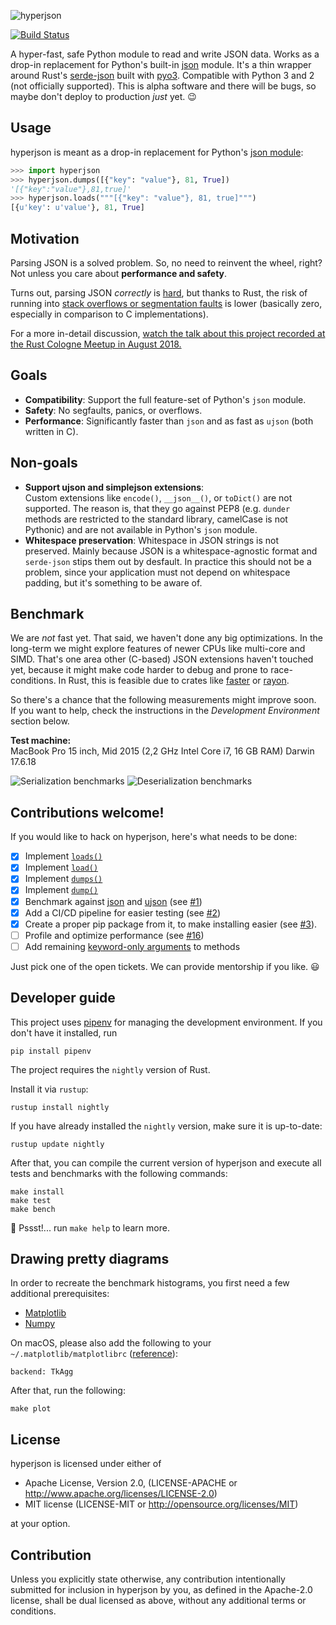 ![hyperjson](assets/logo.gif)

[![Build Status](https://travis-ci.org/mre/hyperjson.svg?branch=master)](https://travis-ci.org/mre/hyperjson)

A hyper-fast, safe Python module to read and write JSON data. Works as a
drop-in replacement for Python's built-in
[json](https://docs.python.org/3/library/json.html) module. It's a thin wrapper
around Rust's [serde-json](https://github.com/serde-rs/json) built with
[pyo3](https://github.com/PyO3/pyo3). Compatible with Python 3 and 2 (not officially supported). This is alpha software and there will be bugs, so maybe don't deploy to production *just* yet. :wink:

## Usage

hyperjson is meant as a drop-in replacement for Python's [json
module](https://docs.python.org/3/library/json.html):  

```python
>>> import hyperjson 
>>> hyperjson.dumps([{"key": "value"}, 81, True])
'[{"key":"value"},81,true]'
>>> hyperjson.loads("""[{"key": "value"}, 81, true]""")
[{u'key': u'value'}, 81, True]
```

## Motivation

Parsing JSON is a solved problem. So, no need to reinvent the wheel, right?  
Not unless you care about **performance and safety**.

Turns out, parsing JSON *correctly* is [hard](http://seriot.ch/parsing_json.php), but thanks to Rust, the risk of running
into [stack overflows or segmentation faults](https://github.com/esnme/ultrajson/issues) is lower (basically zero, especially in comparison to C implementations).

For a more in-detail discussion, [watch the talk about this project recorded at the Rust Cologne Meetup in August 2018.](https://media.ccc.de/v/rustcologne.2018.08.hyperjson)

## Goals

* **Compatibility**: Support the full feature-set of Python's `json` module.
* **Safety**: No segfaults, panics, or overflows.
* **Performance**: Significantly faster than `json` and as fast as `ujson` (both written in C).

## Non-goals

* **Support ujson and simplejson extensions**:  
  Custom extensions like `encode()`, `__json__()`, or `toDict()` are not
  supported. The reason is, that they go against PEP8 (e.g. `dunder` methods
  are restricted to the standard library, camelCase is not Pythonic) and are not
  available in Python's `json` module.
* **Whitespace preservation**: Whitespace in JSON strings is not preserved.
  Mainly because JSON is a whitespace-agnostic format and `serde-json` stips
  them out by desfault. In practice this should not be a problem, since your
  application must not depend on whitespace padding, but it's something to be
  aware of.

## Benchmark

We are *not* fast yet. That said, we haven't done any big optimizations.
In the long-term we might explore features of newer CPUs like multi-core and SIMD.
That's one area other (C-based) JSON extensions haven't touched yet, because it might
make code harder to debug and prone to race-conditions. In Rust, this is feasible due to crates like
[faster](https://github.com/AdamNiederer/faster) or
[rayon](https://github.com/nikomatsakis/rayon).

So there's a chance that the following measurements might improve soon.  
If you want to help, check the instructions in the *Development Environment* section below.

**Test machine:**  
MacBook Pro 15 inch, Mid 2015 (2,2 GHz Intel Core i7, 16 GB RAM) Darwin 17.6.18

![Serialization benchmarks](assets/serialize.png)
![Deserialization benchmarks](assets/deserialize.png)

## Contributions welcome!

If you would like to hack on hyperjson, here's what needs to be done:

- [X] Implement [`loads()`](https://docs.python.org/3/library/json.html#json.loads)
- [X] Implement [`load()`](https://docs.python.org/3/library/json.html#json.load)
- [X] Implement [`dumps()`](https://docs.python.org/3/library/json.html#json.dumps)
- [X] Implement [`dump()`](https://docs.python.org/3/library/json.html#json.dump)
- [X] Benchmark against [json](https://docs.python.org/3/library/json.html) and
  [ujson](https://github.com/esnme/ultrajson/) (see [#1](https://github.com/mre/hyperjson/issues/1))
- [X] Add a CI/CD pipeline for easier testing (see [#2](https://github.com/mre/hyperjson/issues/2))
- [X] Create a proper pip package from it, to make installing easier (see [#3](https://github.com/mre/hyperjson/issues/3)).
- [ ] Profile and optimize performance (see [#16](https://github.com/mre/hyperjson/issues/16))
- [ ] Add remaining [keyword-only arguments](https://docs.python.org/3/library/json.html#basic-usage) to methods

Just pick one of the open tickets. We can provide mentorship if you like. :smiley:


## Developer guide

This project uses [pipenv](https://docs.pipenv.org/) for managing the development environment. If you don't have it installed, run

```
pip install pipenv
```

The project requires the `nightly` version of Rust.

Install it via `rustup`:

```
rustup install nightly
```

If you have already installed the `nightly` version, make sure it is up-to-date:

```
rustup update nightly
```

After that, you can compile the current version of hyperjson and execute all tests and benchmarks with the following commands:

```
make install
make test
make bench
```

🤫 Pssst!... run `make help` to learn more.


## Drawing pretty diagrams

In order to recreate the benchmark histograms, you first need a few additional prerequisites:

* [Matplotlib](https://matplotlib.org/)
* [Numpy](http://www.numpy.org/)

On macOS, please also add the following to your `~/.matplotlib/matplotlibrc` ([reference](https://markhneedham.com/blog/2018/05/04/python-runtime-error-osx-matplotlib-not-installed-as-framework-mac/)):

```
backend: TkAgg
```

After that, run the following:

```
make plot
```

## License

hyperjson is licensed under either of

* Apache License, Version 2.0, (LICENSE-APACHE or
  http://www.apache.org/licenses/LICENSE-2.0)
* MIT license (LICENSE-MIT or http://opensource.org/licenses/MIT)

at your option.

## Contribution

Unless you explicitly state otherwise, any contribution intentionally submitted
for inclusion in hyperjson by you, as defined in the Apache-2.0 license, shall
be dual licensed as above, without any additional terms or conditions.
